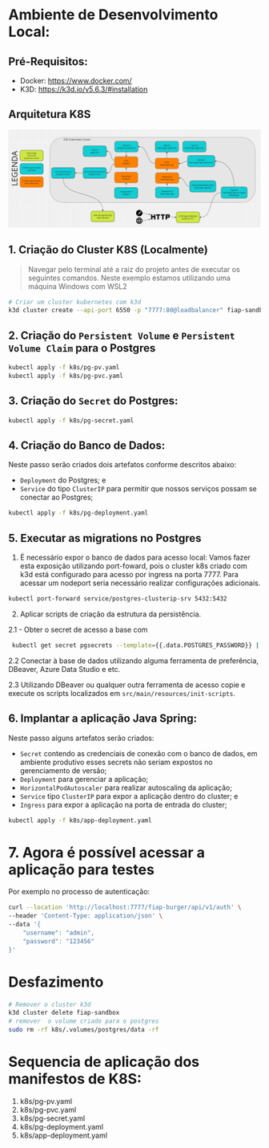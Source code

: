 # Ambiente de Desenvolvimento Local:

## Pré-Requisitos:

- Docker: https://www.docker.com/
- K3D: https://k3d.io/v5.6.3/#installation

## Arquitetura K8S
![Arquitetura K8S](../docs/resources/v2/archtecture.k8s.png)

## 1. Criação do Cluster K8S (Localmente)

> Navegar pelo terminal até a raiz do projeto antes de executar os seguintes comandos. Neste exemplo estamos utilizando uma máquina Windows com WSL2

```bash
# Criar um cluster kubernetes com k3d
k3d cluster create --api-port 6550 -p "7777:80@loadbalancer" fiap-sandbox --agents 2 --volume $(pwd)/k8s/.volumes:/var/lib/rancher/k3s/storage@all
```

## 2. Criação do `Persistent Volume` e `Persistent Volume Claim` para o Postgres

```bash
kubectl apply -f k8s/pg-pv.yaml
kubectl apply -f k8s/pg-pvc.yaml
```

## 3. Criação do `Secret` do Postgres:

```bash
kubectl apply -f k8s/pg-secret.yaml
```

## 4. Criação do Banco de Dados:

Neste passo serão criados dois artefatos conforme descritos abaixo:

- `Deployment` do Postgres; e
- `Service` do tipo `ClusterIP` para permitir que nossos serviços possam se conectar ao Postgres;

```bash
kubectl apply -f k8s/pg-deployment.yaml
```

## 5. Executar as migrations no Postgres

1. É necessário expor o banco de dados para acesso local:
   Vamos fazer esta exposição utilizando port-foward, pois o cluster k8s criado com k3d está configurado para acesso por ingress na porta 7777. Para acessar um nodeport seria necessário realizar configurações adicionais.

```bash
kubectl port-forward service/postgres-clusterip-srv 5432:5432
```

2. Aplicar scripts de criação da estrutura da persistência.

2.1 - Obter o secret de acesso a base com

```bash
 kubectl get secret pgsecrets --template={{.data.POSTGRES_PASSWORD}} | base64 -d
```

2.2 Conectar à base de dados utilizando alguma ferramenta de preferência, DBeaver, Azure Data Studio e etc.

2.3 Utilizando DBeaver ou qualquer outra ferramenta de acesso copie e execute os scripts localizados em `src/main/resources/init-scripts`.

## 6. Implantar a aplicação Java Spring:

Neste passo alguns artefatos serão criados:

- `Secret` contendo as credenciais de conexão com o banco de dados, em ambiente produtivo esses secrets não seriam expostos no gerenciamento de versão;
- `Deployment` para gerenciar a aplicação;
- `HorizontalPodAutoscaler` para realizar autoscaling da aplicação;
- `Service` tipo `ClusterIP` para expor a aplicação dentro do cluster; e
- `Ingress` para expor a aplicação na porta de entrada do cluster;

```bash
kubectl apply -f k8s/app-deployment.yaml
```

# 7. Agora é possível acessar a aplicação para testes

Por exemplo no processo de autenticação:

```bash
curl --location 'http://localhost:7777/fiap-burger/api/v1/auth' \
--header 'Content-Type: application/json' \
--data '{
    "username": "admin",
    "password": "123456"
}'
```

# Desfazimento

```bash
# Remover o cluster k3d
k3d cluster delete fiap-sandbox
# remover  o volume criado para o postgres
sudo rm -rf k8s/.volumes/postgres/data -rf
```

# Sequencia de aplicação dos manifestos de K8S:

1. k8s/pg-pv.yaml
2. k8s/pg-pvc.yaml
3. k8s/pg-secret.yaml
4. k8s/pg-deployment.yaml
5. k8s/app-deployment.yaml
